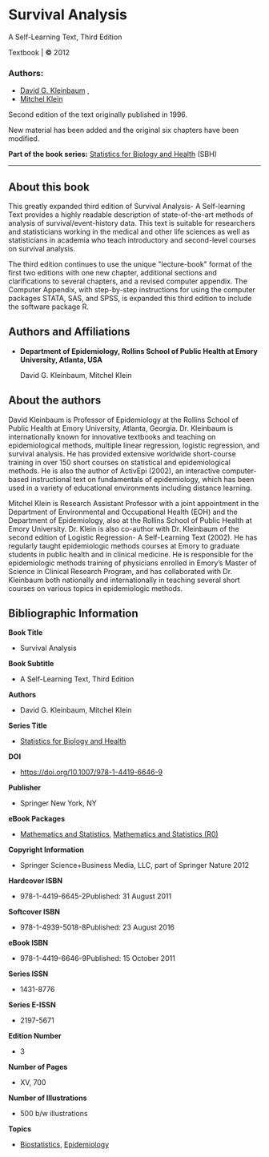 # Survival Analysis

A Self-Learning Text, Third Edition

Textbook | ****©**** 2012

### **Authors:**
- [David G. Kleinbaum](https://link.springer.com/book/10.1007/978-1-4419-6646-9#author-0-0) ,
- [Mitchel Klein](https://link.springer.com/book/10.1007/978-1-4419-6646-9#author-0-1)

Second edition of the text originally published in 1996.

New material has been added and the original six chapters have been modified.

**Part of the book series:** [Statistics for Biology and Health](https://www.springer.com/series/2848) (SBH)

---

## About this book

This greatly expanded third edition of Survival Analysis- A Self-learning Text provides a highly readable description of state-of-the-art methods of analysis of survival/event-history data. This text is suitable for researchers and statisticians working in the medical and other life sciences as well as statisticians in academia who teach introductory and second-level courses on survival analysis.

The third edition continues to use the unique "lecture-book" format of the first two editions with one new chapter, additional sections and clarifications to several chapters, and a revised computer appendix. The Computer Appendix, with step-by-step instructions for using the computer packages STATA, SAS, and SPSS, is expanded this third edition to include the software package R.

## Authors and Affiliations

- **Department of Epidemiology, Rollins School of Public Health at Emory University, Atlanta, USA**
    
    David G. Kleinbaum, Mitchel Klein
    

## About the authors

David Kleinbaum is Professor of Epidemiology at the Rollins School of Public Health at Emory University, Atlanta, Georgia. Dr. Kleinbaum is internationally known for innovative textbooks and teaching on epidemiological methods, multiple linear regression, logistic regression, and survival analysis. He has provided extensive worldwide short-course training in over 150 short courses on statistical and epidemiological methods. He is also the author of ActivEpi (2002), an interactive computer-based instructional text on fundamentals of epidemiology, which has been used in a variety of educational environments including distance learning.

Mitchel Klein is Research Assistant Professor with a joint appointment in the Department of Environmental and Occupational Health (EOH) and the Department of Epidemiology, also at the Rollins School of Public Health at Emory University. Dr. Klein is also co-author with Dr. Kleinbaum of the second edition of Logistic Regression- A Self-Learning Text (2002). He has regularly taught epidemiologic methods courses at Emory to graduate students in public health and in clinical medicine. He is responsible for the epidemiologic methods training of physicians enrolled in Emory’s Master of Science in Clinical Research Program, and has collaborated with Dr. Kleinbaum both nationally and internationally in teaching several short courses on various topics in epidemiologic methods.

## Bibliographic Information

**Book Title**

- Survival Analysis

**Book Subtitle**

- A Self-Learning Text, Third Edition

**Authors**

- David G. Kleinbaum, Mitchel Klein

**Series Title**

- [Statistics for Biology and Health](https://www.springer.com/series/2848)

**DOI**

- https://doi.org/10.1007/978-1-4419-6646-9

**Publisher**

- Springer New York, NY

**eBook Packages**

- [Mathematics and Statistics](https://link.springer.com/search?facet-content-type=%22Book%22&package=11649&facet-start-year=2012&facet-end-year=2012), [Mathematics and Statistics (R0)](https://link.springer.com/search?facet-content-type=%22Book%22&package=43713&facet-start-year=2012&facet-end-year=2012)

**Copyright Information**

- Springer Science+Business Media, LLC, part of Springer Nature 2012

**Hardcover ISBN**

- 978-1-4419-6645-2Published: 31 August 2011

**Softcover ISBN**

- 978-1-4939-5018-8Published: 23 August 2016

**eBook ISBN**

- 978-1-4419-6646-9Published: 15 October 2011

**Series ISSN**

- 1431-8776

**Series E-ISSN**

- 2197-5671

**Edition Number**

- 3

**Number of Pages**

- XV, 700

**Number of Illustrations**

- 500 b/w illustrations

**Topics**

- [Biostatistics](https://link.springer.com/search?facet-sub-discipline=Biostatistics&facet-content-type=Book), [Epidemiology](https://link.springer.com/search?facet-sub-discipline=Epidemiology&facet-content-type=Book)
